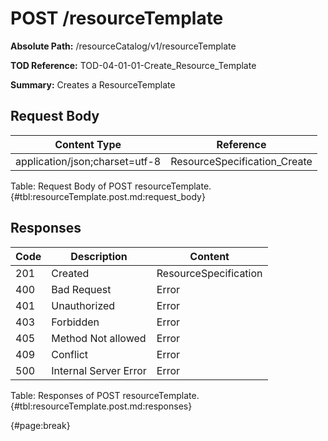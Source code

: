 <!--
    ATTENTION: This file was generated via gradle!
               Do NOT manually edit this file! Any such changes will be overwritten!
-->

# POST /resourceTemplate

**Absolute Path:** /resourceCatalog/v1/resourceTemplate

**TOD Reference:** TOD-04-01-01-Create_Resource_Template

**Summary:** Creates a ResourceTemplate

## Request Body

| Content Type | Reference |
|--------------|-----------|
| application/json;charset=utf-8 | ResourceSpecification_Create |

Table: Request Body of POST resourceTemplate. {#tbl:resourceTemplate.post.md:request_body}

## Responses

| Code | Description | Content |
|------|-------------|---------|
| 201 | Created | ResourceSpecification |
| 400 | Bad Request | Error |
| 401 | Unauthorized | Error |
| 403 | Forbidden | Error |
| 405 | Method Not allowed | Error |
| 409 | Conflict | Error |
| 500 | Internal Server Error | Error |

Table: Responses of POST resourceTemplate. {#tbl:resourceTemplate.post.md:responses}

{#page:break}
